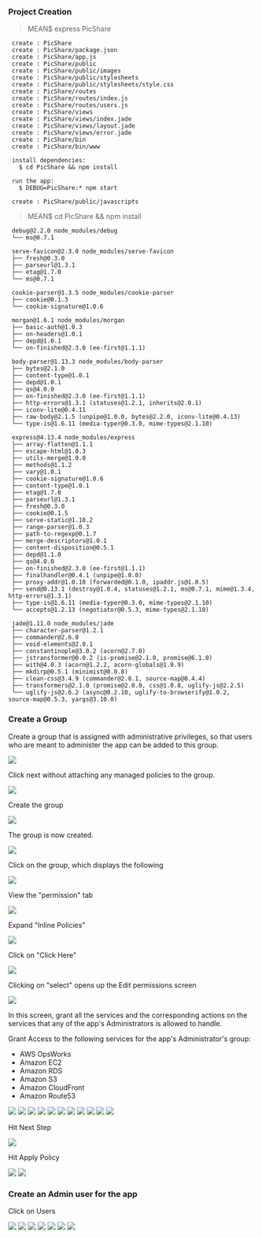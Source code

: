 ### Project Creation

> MEAN$ express PicShare

     create : PicShare
     create : PicShare/package.json
     create : PicShare/app.js
     create : PicShare/public
     create : PicShare/public/images
     create : PicShare/public/stylesheets
     create : PicShare/public/stylesheets/style.css
     create : PicShare/routes
     create : PicShare/routes/index.js
     create : PicShare/routes/users.js
     create : PicShare/views
     create : PicShare/views/index.jade
     create : PicShare/views/layout.jade
     create : PicShare/views/error.jade
     create : PicShare/bin
     create : PicShare/bin/www
  
     install dependencies:
       $ cd PicShare && npm install
  
     run the app:
       $ DEBUG=PicShare:* npm start
  
     create : PicShare/public/javascripts

> MEAN$ cd PicShare && npm install

     debug@2.2.0 node_modules/debug
     └── ms@0.7.1
     
     serve-favicon@2.3.0 node_modules/serve-favicon
     ├── fresh@0.3.0
     ├── parseurl@1.3.1
     ├── etag@1.7.0
     └── ms@0.7.1
     
     cookie-parser@1.3.5 node_modules/cookie-parser
     ├── cookie@0.1.3
     └── cookie-signature@1.0.6
     
     morgan@1.6.1 node_modules/morgan
     ├── basic-auth@1.0.3
     ├── on-headers@1.0.1
     ├── depd@1.0.1
     └── on-finished@2.3.0 (ee-first@1.1.1)
     
     body-parser@1.13.3 node_modules/body-parser
     ├── bytes@2.1.0
     ├── content-type@1.0.1
     ├── depd@1.0.1
     ├── qs@4.0.0
     ├── on-finished@2.3.0 (ee-first@1.1.1)
     ├── http-errors@1.3.1 (statuses@1.2.1, inherits@2.0.1)
     ├── iconv-lite@0.4.11
     ├── raw-body@2.1.5 (unpipe@1.0.0, bytes@2.2.0, iconv-lite@0.4.13)
     └── type-is@1.6.11 (media-typer@0.3.0, mime-types@2.1.10)
     
     express@4.13.4 node_modules/express
     ├── array-flatten@1.1.1
     ├── escape-html@1.0.3
     ├── utils-merge@1.0.0
     ├── methods@1.1.2
     ├── vary@1.0.1
     ├── cookie-signature@1.0.6
     ├── content-type@1.0.1
     ├── etag@1.7.0
     ├── parseurl@1.3.1
     ├── fresh@0.3.0
     ├── cookie@0.1.5
     ├── serve-static@1.10.2
     ├── range-parser@1.0.3
     ├── path-to-regexp@0.1.7
     ├── merge-descriptors@1.0.1
     ├── content-disposition@0.5.1
     ├── depd@1.1.0
     ├── qs@4.0.0
     ├── on-finished@2.3.0 (ee-first@1.1.1)
     ├── finalhandler@0.4.1 (unpipe@1.0.0)
     ├── proxy-addr@1.0.10 (forwarded@0.1.0, ipaddr.js@1.0.5)
     ├── send@0.13.1 (destroy@1.0.4, statuses@1.2.1, ms@0.7.1, mime@1.3.4, http-errors@1.3.1)
     ├── type-is@1.6.11 (media-typer@0.3.0, mime-types@2.1.10)
     └── accepts@1.2.13 (negotiator@0.5.3, mime-types@2.1.10)
     
     jade@1.11.0 node_modules/jade
     ├── character-parser@1.2.1
     ├── commander@2.6.0
     ├── void-elements@2.0.1
     ├── constantinople@3.0.2 (acorn@2.7.0)
     ├── jstransformer@0.0.2 (is-promise@2.1.0, promise@6.1.0)
     ├── with@4.0.3 (acorn@1.2.2, acorn-globals@1.0.9)
     ├── mkdirp@0.5.1 (minimist@0.0.8)
     ├── clean-css@3.4.9 (commander@2.8.1, source-map@0.4.4)
     ├── transformers@2.1.0 (promise@2.0.0, css@1.0.8, uglify-js@2.2.5)
     └── uglify-js@2.6.2 (async@0.2.10, uglify-to-browserify@1.0.2, source-map@0.5.3, yargs@3.10.0)

### Create a Group

Create a group that is assigned with administrative privileges, so that users who are meant to administer the app can be added to this group. 

<img src="_misc/Creating%20a%20group.png"/>

Click next without attaching any managed policies to the group.

<img src="_misc/Attach%20Policy%20Screen.png"/>

Create the group

<img src="_misc/Review%20Group.png"/>

The group is now created.

<img src="_misc/Group%20Created.png"/>

Click on the group, which displays the following

<img src="_misc/Click%20on%20the%20group.png"/>

View the "permission" tab

<img src="_misc/Permission%20tab%20of%20the%20Group.png"/>

Expand "Inline Policies"

<img src="_misc/Inline%20policy%20of%20the%20group.png"/>

Click on "Click Here"

<img src="_misc/after%20expanding%20inline%20policies.png"/>

Clicking on "select" opens up the Edit permissions screen

<img src="_misc/Edit%20Permissions%20screen%20of%20Policy%20Generator.png"/>

In this screen, grant all the services and the corresponding actions on the services that any of the app's Administrators is allowed to handle. 

Grant Access to the following services for the app's Administrator's group:

* AWS OpsWorks
* Amazon EC2
* Amazon RDS
* Amazon S3
* Amazon CloudFront
* Amazon Route53

<img src="_misc/Granting%20AWS%20OpsWorks%20Permission.png"/>

<img src="_misc/After%20adding%20the%20statement%20for%20AWS%20OpsWorks.png"/>

<img src="_misc/Selecting%20Amazon%20EC2%20Service.png"/>

<img src="_misc/After%20Adding%20Amazon%20EC2%20Service.png"/>

<img src="_misc/Adding%20Amazon%20RDS%20Service.png"/>

<img src="_misc/After%20Adding%20Amazon%20RDS%20Service.png"/>

<img src="_misc/Adding%20Amazon%20S3%20Service.png"/>

<img src="_misc/After%20Adding%20Amazon%20S3%20Service.png"/>

<img src="_misc/Adding%20Amazon%20CloudFront%20Service.png"/>

<img src="_misc/After%20Adding%20Amazon%20CloudFront%20Service.png"/>

<img src="_misc/Adding%20Amazon%20Route%2053%20Service.png"/>

Hit Next Step

<img src="_misc/After%20Adding%20Amazon%20Route%2053%20Service.png"/>

Hit Apply Policy

<img src="_misc/Policy%20Name%20and%20Policy%20Document.png"/>

<img src="_misc/After%20creating%20an%20inline%20policy%20for%20a%20group.png"/>

### Create an Admin user for the app

Click on Users

<img src="_misc/Create%20New%20Users.png"/>

<img src="_misc/Create%20User%20Interface.png"/>

<img src="_misc/Create%20an%20Admin%20user.png"/>

<img src="_misc/After%20Creating%20the%20User.png"/>

<img src="_misc/User%20Details.png"/>

<img src="_misc/Add%20admin%20user%20to%20Admins%20Group.png"/>

<img src="_misc/After%20admin%20user%20is%20added%20to%20the%20Admins%20group.png"/>
